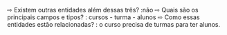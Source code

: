 
⇨ Existem outras entidades além dessas três?  :não
⇨ Quais são os principais campos e tipos? :  cursos - turma - alunos
⇨ Como essas entidades estão relacionadas? : o curso precisa de turmas para ter alunos.
